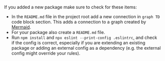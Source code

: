 If you added a new package make sure to check for these items:

- In the `README.md` file in the project root add a new connection in `graph TD` code block section. This adds a connection to a graph created by [Mermaid](https://github.blog/2022-02-14-include-diagrams-markdown-files-mermaid/).
- For your package also create a `README.md` file.
- Run `npm install` and `npx eslint --print-config .eslintrc`, and check if the config is correct, especially if you are extending an existing package or adding an external config as a dependency (e.g. the external config might override your rules).